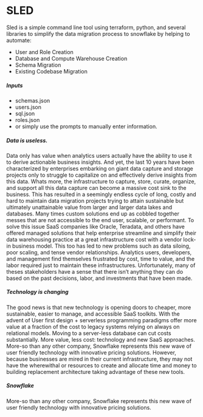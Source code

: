 # SLED
Sled is a simple command line tool using terraform, python, and several libraries to simplify the data migration process to snowflake by helping to automate:

- User and Role Creation
- Database and Compute Warehouse Creation
- Schema Migration
- Existing Codebase Migration

##### Inputs
- schemas.json
- users.json
- sql.json
- roles.json
- or simply use the prompts to manually enter information.

##### Data is useless. 
Data only has value when analytics users actually have the ability to use it to derive actionable business insights. And yet, the last 10 years have been characterized by enterprises embarking on giant data capture and storage projects only to struggle to capitalize on and effectively derive insights from this data.  Whats more, the infrastructure to capture, store, curate, organize, and support all this data capture can become a massive cost sink to the business. This has resulted in a seemingly endless cycle of long, costly and hard to maintain data migration projects trying to attain sustainable but ultimately unattainable value from larger and larger data lakes and databases. Many times custom solutions end up as cobbled together messes that are not accessible to the end user, scalable, or performant. To solve this issue SaaS companies like Oracle, Teradata, and others have offered managed solutions that help enterprise streamline and simplify their data warehousing practice at a great infrastructure cost with a vendor lock-in business model. This too has led to new problems such as data siloing, poor scaling, and tense vendor relationships. Analytics users, developers, and management find themselves frustrated by cost, time to value, and the labor required just to maintain these infrastructures. Unfortunately, many of theses stakeholders have a sense that there isn’t anything they can do based on the past decisions, labor, and investments that have been made.

##### Technology is changing
The good news is that new technology is opening doors to cheaper, more sustainable, easier to manage, and accessible SaaS toolkits. With the advent of User first design + serverless programming paradigms offer more value at a fraction of the cost to legacy systems relying on always on relational models. Moving to a server-less database can cut costs substantially. More value, less cost: technology and new SaaS approaches. More-so than any other company, Snowflake represents this new wave of user friendly technology with innovative pricing solutions. However, because businesses are mired in their current infrastructure, they may not have the wherewithal or resources to create and allocate time and money to building replacement architecture taking advantage of these new tools. 

##### Snowflake
More-so than any other company, Snowflake represents this new wave of user friendly technology with innovative pricing solutions.
